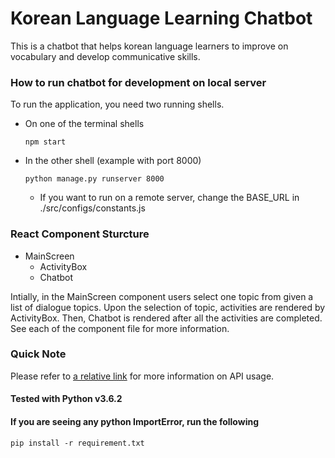 # Korean Language Learning Chatbot
This is a chatbot that helps korean language learners to improve on vocabulary and develop communicative skills.

### How to run chatbot for development on local server
To run the application, you need two running shells.

- On one of the terminal shells
  ```
  npm start
  ```
- In the other shell (example with port 8000)
  ```
  python manage.py runserver 8000
  ```
  - If you want to run on a remote server, change the BASE_URL in ./src/configs/constants.js

### React Component Sturcture
- MainScreen
  - ActivityBox
  - Chatbot

Intially, in the MainScreen component users select one topic from given a list of dialogue topics.
Upon the selection of topic, activities are rendered by ActivityBox. Then, Chatbot is rendered after all the activities are completed. See each of the component file for more information. 

### Quick Note

Please refer to [a relative link](chatbot_api.md) for more information on API usage.

#### Tested with Python v3.6.2
#### If you are seeing any python ImportError, run the following 
```
pip install -r requirement.txt
```
